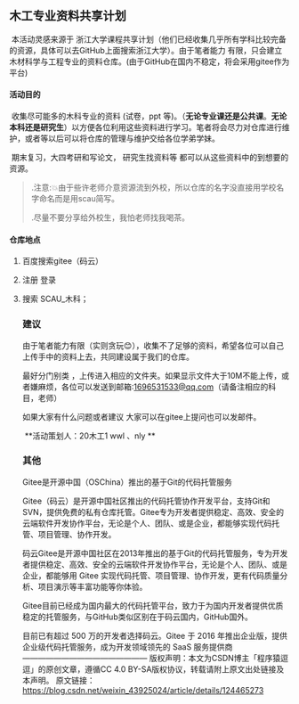 ## 木工专业资料共享计划

​     本活动灵感来源于 浙江大学课程共享计划（他们已经收集几乎所有学科比较完备的资源，具体可以去GitHub上面搜索浙江大学）。由于笔者能力 有限，只会建立木材科学与工程专业的资料仓库。(由于GitHub在国内不稳定，将会采用gitee作为平台)

####     活动目的

​    收集尽可能多的木科专业的资料 (试卷，ppt 等)。（**无论专业课还是公共课**。**无论本科还是研究生**）以方便各位利用这些资料进行学习。笔者将会尽力对仓库进行维护，或者等以后可以将仓库的管理与维护交给各位学弟学妹。

​     期末复习，大四考研和写论文， 研究生找资料等   都可以从这些资料中的到想要的资源。

>  .注意::boom:由于些许老师介意资源流到外校，所以仓库的名字没直接用学校名字命名而是用scau简写。
>
> .尽量不要分享给外校生，我怕老师找我喝茶。

####    仓库地点

   1. 百度搜索gitee（码云）

   2.   注册 登录

   3. 搜索 SCAU_木科；

      ###  建议  

      由于笔者能力有限（实则贪玩:blush:），收集不了足够的资料，希望各位可以自己上传手中的资料上去，共同建设属于我们的仓库。

      最好分门别类 ，上传进入相应的文件夹。如果显示文件大于10M不能上传，或者嫌麻烦，各位可以发送到邮箱:1696531533@qq.com（请备注相应的科目，老师）

      如果大家有什么问题或者建议 大家可以在gitee上提问也可以发邮件。

      ​																					**活动策划人：20木工1   wwl  、nly **

      ### 其他

      Gitee是开源中国（OSChina）推出的基于Git的代码托管服务

      Gitee（码云）是开源中国社区推出的代码托管协作开发平台，支持Git和SVN，提供免费的私有仓库托管。Gitee专为开发者提供稳定、高效、安全的云端软件开发协作平台，无论是个人、团队、或是企业，都能够实现代码托管、项目管理、协作开发。

      码云Gitee是开源中国社区在2013年推出的基于Git的代码托管服务，专为开发者提供稳定、高效、安全的云端软件开发协作平台，无论是个人、团队、或是企业，都能够用 Gitee 实现代码托管、项目管理、协作开发，更有代码质量分析、项目演示等丰富功能等你体验。

      Gitee目前已经成为国内最大的代码托管平台，致力于为国内开发者提供优质稳定的托管服务，与GitHub类似区别在于码云国内，GitHub国外。

      目前已有超过 500 万的开发者选择码云。Gitee 于 2016 年推出企业版，提供企业级代码托管服务，成为开发领域领先的 SaaS 服务提供商
      ————————————————
      版权声明：本文为CSDN博主「程序猿逗逗」的原创文章，遵循CC 4.0 BY-SA版权协议，转载请附上原文出处链接及本声明。
      原文链接：https://blog.csdn.net/weixin_43925024/article/details/124465273

      

      ​                                   													

      

​      